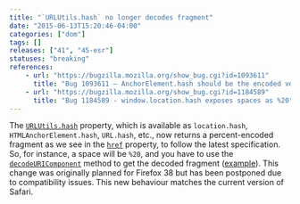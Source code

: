 ```yaml
---
title: "`URLUtils.hash` no longer decodes fragment"
date: "2015-06-13T15:20:46-04:00"
categories: ["dom"]
tags: []
releases: ["41", "45-esr"]
statuses: "breaking"
references:
    - url: "https://bugzilla.mozilla.org/show_bug.cgi?id=1093611"
      title: "Bug 1093611 – AnchorElement.hash should be the encoded version of the href attribute\'s fragment"
    - url: "https://bugzilla.mozilla.org/show_bug.cgi?id=1184589"
      title: "Bug 1184589 - window.location.hash exposes spaces as %20"
---
```

The [`URLUtils.hash`](https://developer.mozilla.org/docs/Web/API/URLUtils/hash) property, which is available as `location.hash`, `HTMLAnchorElement.hash`, `URL.hash`, etc., now returns a percent-encoded fragment as we see in the [`href`](https://developer.mozilla.org/docs/Web/API/URLUtils/href) property, to follow the latest specification. So, for instance, a space will be `%20`, and you have to use the [`decodeURIComponent`](https://developer.mozilla.org/docs/Web/JavaScript/Reference/Global_Objects/decodeURIComponent) method to get the decoded fragment ([example](https://github.com/mozilla/phonebook/commit/78619461421f1619d32d89b4eaca0c0fb49ef164)). This change was originally planned for Firefox 38 but has been postponed due to compatibility issues. This new behaviour matches the current version of Safari.
